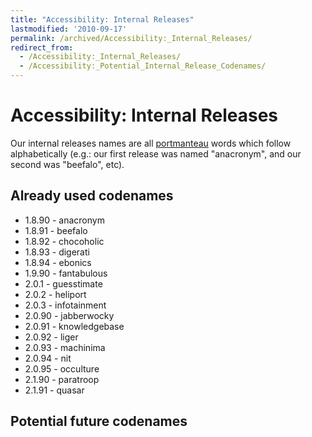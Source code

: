 ```yaml
---
title: "Accessibility: Internal Releases"
lastmodified: '2010-09-17'
permalink: /archived/Accessibility:_Internal_Releases/
redirect_from:
  - /Accessibility:_Internal_Releases/
  - /Accessibility:_Potential_Internal_Release_Codenames/
---
```


Accessibility: Internal Releases
================================

Our internal releases names are all [portmanteau](http://en.wikipedia.org/wiki/Portmanteau) words which follow alphabetically (e.g.: our first release was named "anacronym", and our second was "beefalo", etc).

Already used codenames
----------------------

-   1.8.90 - anacronym
-   1.8.91 - beefalo
-   1.8.92 - chocoholic
-   1.8.93 - digerati
-   1.8.94 - ebonics
-   1.9.90 - fantabulous
-   2.0.1 - guesstimate
-   2.0.2 - heliport
-   2.0.3 - infotainment
-   2.0.90 - jabberwocky
-   2.0.91 - knowledgebase
-   2.0.92 - liger
-   2.0.93 - machinima
-   2.0.94 - nit
-   2.0.95 - occulture
-   2.1.90 - paratroop
-   2.1.91 - quasar

Potential future codenames
--------------------------

